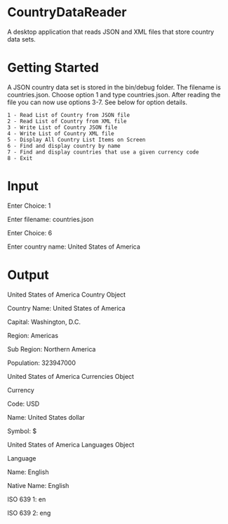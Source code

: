 # CountryDataReader
A desktop application that reads JSON and XML files that store country data sets.

# Getting Started
A JSON country data set is stored in the bin/debug folder. The filename is countries.json. Choose option 1 and type countries.json. After reading the file you can now use options 3-7. See below for option details.

    1 - Read List of Country from JSON file
    2 - Read List of Country from XML file
    3 - Write List of Country JSON file
    4 - Write List of Country XML file
    5 - Display All Country List Items on Screen
    6 - Find and display country by name
    7 - Find and display countries that use a given currency code
    8 - Exit

# Input
Enter Choice: 1

Enter filename: countries.json

Enter Choice: 6

Enter country name: United States of America

# Output
United States of America Country Object


Country Name: United States of America

Capital: Washington, D.C.

Region: Americas

Sub Region: Northern America

Population: 323947000

United States of America Currencies Object


Currency


Code: USD

Name: United States dollar

Symbol: $

United States of America Languages Object

Language


Name: English

Native Name: English

ISO 639 1: en

ISO 639 2: eng
